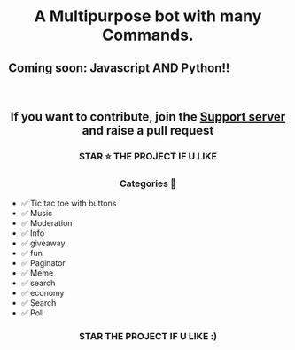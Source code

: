 <h1 align='center'> A Multipurpose bot with many Commands.</h1>
<h2>Coming soon: Javascript AND Python!!</h2>
<br>
<h2 align='center'> If you want to contribute, join the <a href="https://discord.gg/nKCAuaUj5E">Support server</a> and raise a pull request</h2>


<h3 align='center'> STAR ⭐ THE PROJECT IF U LIKE </h3>

<h3 align='center'> Categories 📑 </h3>

- ✅ Tic tac toe with buttons
- ✅ Music
- ✅ Moderation
- ✅ Info
- ✅ giveaway
- ✅ fun
- ✅ Paginator
- ✅ Meme
- ✅ search
- ✅ economy
- ✅ Search
- ✅ Poll




<div align="center">



### STAR THE PROJECT IF U LIKE :)
